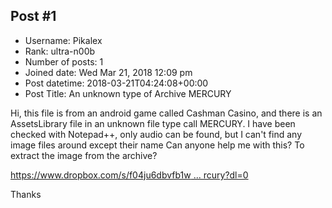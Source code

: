 ## Post #1
- Username: Pikalex
- Rank: ultra-n00b
- Number of posts: 1
- Joined date: Wed Mar 21, 2018 12:09 pm
- Post datetime: 2018-03-21T04:24:08+00:00
- Post Title: An unknown type of Archive MERCURY

Hi, this file is from an android game called Cashman Casino, and there is an AssetsLibrary file in an unknown file type call MERCURY.
I have been checked with Notepad++, only audio can be found, but I can't find any image files around except their name 
Can anyone help me with this? To extract the image from the archive?

[https://www.dropbox.com/s/f04ju6dbvfb1w ... rcury?dl=0](https://www.dropbox.com/s/f04ju6dbvfb1wyg/AssetLibrary.mercury?dl=0)

Thanks
